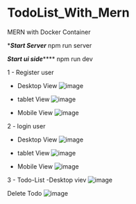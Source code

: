 # TodoList_With_Mern
MERN with Docker Container

********Start Server*******
npm run server 

*******Start ui side***********
npm run dev 

1 - Register user 
- Desktop View
![image](https://github.com/user-attachments/assets/575f3577-c6d8-4da8-8290-d0a85a82b646)

- tablet View
![image](https://github.com/user-attachments/assets/ec14b796-09ed-4df6-92e6-ea000eb6b2c0)

- Mobile View
![image](https://github.com/user-attachments/assets/a7c21cbc-de40-4235-b455-7bf0ae1f676f) 

2 - login user 
- Desktop View
![image](https://github.com/user-attachments/assets/03b5206d-3376-4510-9419-04c78627d658)

- tablet View
![image](https://github.com/user-attachments/assets/5daaf084-3ed5-4e13-b596-171e748027a6)

- Mobile View
![image](https://github.com/user-attachments/assets/8d5dd783-dd29-444d-9576-bdf7c6bf9de6)

3 - Todo-List
-Desktop viev 
![image](https://github.com/user-attachments/assets/3acb97dd-c316-4132-a307-260ba01cd9da)

Delete Todo 
![image](https://github.com/user-attachments/assets/f558ac15-bd02-4a81-9919-b69ca1005dce)





